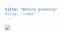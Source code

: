 ```yaml
---
title: "Before greening"
#slug: "index"
---
```


[![](/wp-content/2008/11/PICT2234-300x225.jpg)](/wp-content/2008/11/PICT2234.jpg)